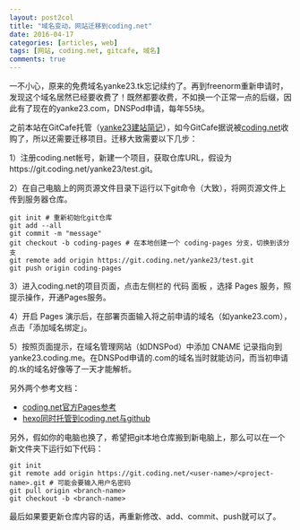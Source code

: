 ```yaml
---
layout: post2col
title: "域名变动，网站迁移到coding.net"
date: 2016-04-17
categories: [articles, web]
tags: [网站, coding.net, gitcafe, 域名]
comments: true
---
```


一不小心，原来的免费域名yanke23.tk忘记续约了。再到freenorm重新申请时，发现这个域名居然已经要收费了！既然都要收费，不如换一个正常一点的后缀，因此有了现在的yanke23.com，DNSPod申请，每年55块。

之前本站在GitCafe托管（[yanke23建站简记][]），如今GitCafe据说被[coding.net][]收购了，所以还需要迁移项目。迁移大致需要以下几步：

<!-- more -->

1）注册coding.net帐号，新建一个项目，获取仓库URL，假设为https://git.coding.net/yanke23/test.git。

2）在自己电脑上的网页源文件目录下运行以下git命令（大致），将网页源文件上传到服务器仓库。

	git init # 重新初始化git仓库
	git add --all
	git commit -m "message"
	git checkout -b coding-pages # 在本地创建一个 coding-pages 分支，切换到该分支
	git remote add origin https://git.coding.net/yanke23/test.git
	git push origin coding-pages

3）进入coding.net的项目页面，点击左侧栏的 代码 面板 ，选择 Pages 服务，照提示操作，开通Pages服务。

4）开启 Pages 演示后，在部署页面输入将之前申请的域名（如yanke23.com），点击「添加域名绑定」。

5）按照页面提示，在域名管理网站（如DNSPod）中添加 CNAME 记录指向到 yanke23.coding.me。在DNSPod申请的.com的域名当时就能访问，而当初申请的.tk的域名好像等了一天才能解析。

另外两个参考文档：

* [coding.net官方Pages参考](https://coding.net/help/doc/pages/index.html)
* [hexo同时托管到coding.net与github](https://segmentfault.com/a/1190000004548638)

另外，假如你的电脑也换了，希望把git本地仓库搬到新电脑上，那么可以在一个新文件夹下运行如下代码：

	git init
	git remote add origin https://git.coding.net/<user-name>/<project-name>.git # 可能会要输入用户名密码
	git pull origin <branch-name>
	git checkout -b <branch-name>
	
最后如果要更新仓库内容的话，再重新修改、add、commit、push就可以了。
	
[yanke23建站简记]: 	/articles/web/2015/04/08/yanke23-how-to-build.html
[coding.net]:	https://coding.net/
